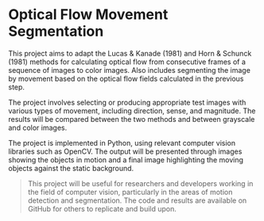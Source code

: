 # Optical Flow Movement Segmentation 

This project aims to adapt the Lucas & Kanade (1981) and Horn & Schunck (1981) methods for calculating optical flow from consecutive frames of a sequence of images to color images. Also includes segmenting the image by movement based on the optical flow fields calculated in the previous step.

The project involves selecting or producing appropriate test images with various types of movement, including direction, sense, and magnitude. The results will be compared between the two methods and between grayscale and color images.

The project is implemented in Python, using relevant computer vision libraries such as OpenCV. The output will be presented through images showing the objects in motion and a final image highlighting the moving objects against the static background.

> This project will be useful for researchers and developers working in the field of computer vision, particularly in the areas of motion detection and segmentation. The code and results are available on GitHub for others to replicate and build upon.
